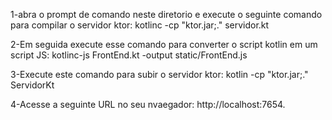 1-abra o prompt de comando neste diretorio e execute o seguinte comando para compilar o servidor ktor:
kotlinc -cp "ktor.jar;." servidor.kt

2-Em seguida execute esse comando para converter o script kotlin em um script JS:
kotlinc-js FrontEnd.kt -output static/FrontEnd.js

3-Execute este comando para subir o servidor ktor:
kotlin -cp "ktor.jar;." ServidorKt

4-Acesse a seguinte URL no seu nvaegador: http://localhost:7654.
